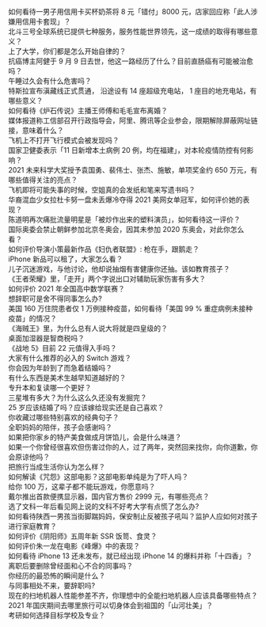 如何看待一男子用信用卡买杯奶茶将 8 元「错付」8000 元，店家回应称「此人涉嫌用信用卡套现」？  
北斗三号全球系统已提供七种服务，服务性能世界领先，这一成绩的取得有哪些意义？  
上了大学，你们都是怎么开始自律的？  
抗癌博主阿健于 9 月 9 日去世，他这一路经历了什么？目前直肠癌有可能被治愈吗？  
午睡过久会有什么危害吗？  
特斯拉宣布滇藏线正式贯通， 沿途设有 14 座超级充电站， 1 座目的地充电站，有哪些意义？  
如何看待《炉石传说》主播王师傅和毛毛宣布离婚？  
媒体报道称工信部召开行政指导会，阿里、腾讯等企业参会，限期解除屏蔽网址链接，意味着什么？  
飞机上不打开飞行模式会被发现吗？  
国家卫健委表示「11 日新增本土病例 20 例，均在福建」，对本轮疫情防控有何影响？  
2021 未来科学大奖授予袁国勇、裴伟士、张杰、施敏，单项奖金约 650 万元，有哪些值得关注的亮点？  
飞机即将可能失事的时候，空姐真的会发纸和笔来写遗书吗？  
华裔混血少女拉杜卡努一盘未丢爆冷夺得 2021 美网女单冠军，如何评价她的表现？  
陈道明再次痛批流量明星是「被炒作出来的塑料演员」，如何看待这一评价？  
国际奥委会禁止朝鲜参加北京冬奥会，因其未参加 2020 东奥会，对此你怎么看？  
如何评价导演小策最新作品《妇仇者联盟》: 枪在手，跟鹅走？  
iPhone 新品可以租了，大家怎么看？  
儿子沉迷游戏，与他讨论，他却说抽烟有害健康你还抽。该如教育孩子？  
《王者荣耀》里，「走开」两个字说出口对辅助玩家伤害有多大？  
如何评价 2021 年全国高中数学联赛？  
想辞职可是舍不得同事怎么办?  
美国 160 万住院患者仅 1 万例接种疫苗，如何看待「美国 99 % 重症病例未接种疫苗」的情况？  
《海贼王》里，为什么总有人说大将就是四皇级的？  
桌面加湿器是智商税吗？  
《战地 5》目前 22 元值得入手吗？  
大家有什么推荐的必入的 Switch 游戏？  
你会因为年龄到了而急着结婚吗？  
有什么东西是美术生越早知道越好的？  
专升本和复读哪一个更好？  
三星堆有多大？为什么这么久还没有发掘完？  
25 岁应该结婚了吗？应该嫁给现实还是自己喜欢？  
你收藏过哪些特别喜欢的经典句子？  
全职妈妈的陪伴，孩子会感谢吗？  
如果把你家乡的特产美食做成月饼馅儿，会是什么味道？  
如果一个你曾经很喜欢但伤害过你的人，过了两年，突然回来找你，向你道歉，你会原谅他吗？  
把旅行当成生活你认为怎么样？  
如何解读《咒怨》这部电影？这部电影单纯是为了吓人吗？  
给你 100 万，这辈子都不能玩游戏，你愿意吗？  
戴尔推出首款便携显示器，国内官方售价 2999 元，有哪些亮点？  
选了文科一年后看见网上说的文科不好考大学有点慌了怎么办?  
如何看待陕西一男孩当街脚踹妈妈，保安制止反被孩子吼叫？监护人应如何对孩子进行家庭教育？  
如何评价《阴阳师》五周年新 SSR 饭笥、食灵？  
如何评价朱一龙在电影《峰爆》中的表现？  
如何看待 iPhone 13 还未发布，就已经出现 iPhone 14 的爆料并称「十四香」？  
离职后要删除曾经面和心不合的同事吗？  
你经历的最恐怖的瞬间是什么 ?  
与同事相处不来，要辞职吗?  
现在的扫地机器人性能参差不齐，你理想中的全能扫地机器人应该具备哪些特点？  
2021 年国庆期间去哪里旅行可以切身体会到祖国的「山河壮美」？  
考研如何选择目标学校及专业？  
